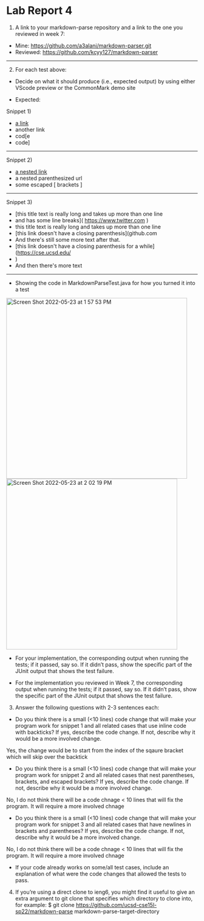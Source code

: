 # Lab Report 4

1) A link to your markdown-parse repository and a link to the one you reviewed in week 7:

* Mine: https://github.com/a3alani/markdown-parser.git
* Reviewed: https://github.com/kcyy127/markdown-parser

---

2) For each test above:
- Decide on what it should produce (i.e., expected output) by using either VScode preview or the CommonMark demo site
* Expected:

Snippet 1)
* [a link](url.com)
* another link` `
* cod[e
* code]

---

Snippet 2) 
* [a nested link](b.com)
* a nested parenthesized url
* some escaped [ brackets ]

---

Snippet 3)
* [this title text is really long and takes up more than one line
* and has some line breaks]( https://www.twitter.com )
* this title text is really long and takes up more than one line
* [this link doesn't have a closing parenthesis](github.com
* And there's still some more text after that.
* [this link doesn't have a closing parenthesis for a while](https://cse.ucsd.edu/
* )
* And then there's more text

---

- Showing the code in MarkdownParseTest.java for how you turned it into a test

<img width="476" alt="Screen Shot 2022-05-23 at 1 57 53 PM" src="https://user-images.githubusercontent.com/103146838/169905751-c7b80447-942a-40e0-bebf-24521227bde5.png">

<img width="450" alt="Screen Shot 2022-05-23 at 2 02 19 PM" src="https://user-images.githubusercontent.com/103146838/169905756-f8418f3d-3538-4306-86e8-a9cb2a9758de.png">


- For your implementation, the corresponding output when running the tests; if it passed, say so. If it didn’t pass, show the specific part of the JUnit output that shows the test failure.


- For the implementation you reviewed in Week 7, the corresponding output when running the tests; if it passed, say so. If it didn’t pass, show the specific part of the JUnit output that shows the test failure.

3) Answer the following questions with 2-3 sentences each:

- Do you think there is a small (<10 lines) code change that will make your program work for snippet 1 and all related cases that use inline code with backticks? If yes, describe the code change. If not, describe why it would be a more involved change.

Yes, the change would be to start from the index of the sqaure bracket which will skip over the backtick


- Do you think there is a small (<10 lines) code change that will make your program work for snippet 2 and all related cases that nest parentheses, brackets, and escaped brackets? If yes, describe the code change. If not, describe why it would be a more involved change.

No, I do not think there will be a code chnage < 10 lines that will fix the program. It will require a more involved chnage


- Do you think there is a small (<10 lines) code change that will make your program work for snippet 3 and all related cases that have newlines in brackets and parentheses? If yes, describe the code change. If not, describe why it would be a more involved change.

No, I do not think there will be a code chnage < 10 lines that will fix the program. It will require a more involved chnage


- If your code already works on some/all test cases, include an explanation of what were the code changes that allowed the tests to pass.



4) If you’re using a direct clone to ieng6, you might find it useful to give an extra argument to git clone that specifies which directory to clone into, for example:
$ git clone https://github.com/ucsd-cse15l-sp22/markdown-parse markdown-parse-target-directory
